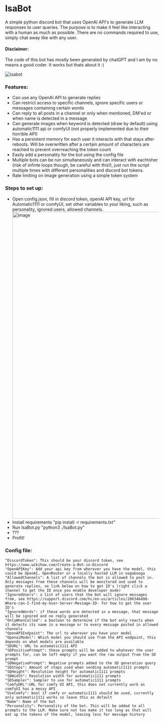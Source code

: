 # IsaBot
A simple python discord bot that uses OpenAI API's to generate LLM responses to user queries. The purpose is to make it feel like interacting with a human as much as possible. There are no commands required to use, simply chat away like with any user.

#### Disclaimer: 
The code of this bot has mostly been generated by chatGPT and I am by no means a good coder. It works but thats about it :)

![isabot](https://github.com/Raw-Darkness/IsaBot/assets/154023932/f5c4d753-59ef-46c8-bf02-7fd91fa53ddf)

### Features:
* Can use any OpenAI API to generate replies
* Can restrict access to specific channels, ignore specific users or messages containing certain words
* Can reply to all posts in a channel or only when mentioned, DM'ed or when name is detected in a message
* Can generate images when keyword is detected (draw by default) using automatic1111 api or comfyUI (not properly implemented due to their horrible API)
* Has a persistent memory for each user it interacts with that stays after reboots. Will be overwritten after a certain amount of characters are reached to prevent overreaching the token count
* Easily add a personality for the bot using the config file
* Multiple bots can be run simultaneously and can interact with eachtoher (risk of infinte loops though, be careful with this!), just run the script multiple times with different personalities and discord bot tokens.
* Rate limiting on image generation using a simple token system

### Steps to set up:
* Open config.json, fill in discord token, openAI API key, url for Automatic1111 or comfyUI, set other variables to your liking, such as personality, ignored users, allowed channels. <img width="1004" alt="image" src="https://github.com/Raw-Darkness/IsaBot/assets/154023932/5f7f4f2a-cf66-429a-80e0-6581a8b90071">
* Install requirements "pip install -r requirements.txt"
* Run IsaBot.py "python3 ./IsaBot.py"
* ???
* Profit!


### Config file:

    "DiscordToken": This should be your discord token, see https://www.wikihow.com/Create-a-Bot-in-Discord
    "OpenAPIKey": Add your api key from wherever you have the model, this could be OpenAI, OpenRouter or a locally hosted LLM in oogabooga
    "AllowedChannels": A list of channels the bot is allowed to post in. Only messages from these channels will be monitored and used to generate replies, se link below on how to get ID's (right click a channel to get the ID once you enable developer mode)
    "IgnoredUsers": a list of users that the bot will ignore messages from, see https://support.discord.com/hc/en-us/articles/206346498-Where-can-I-find-my-User-Server-Message-ID- for how to get the user ID's
    "IgnoredWords": if these words are detected in a message, that message will be ignored and no reply generated
    "OnlyWhenCalled": a boolean to determine if the bot only reacts when it detects its name in a message or to every message posted in allowed channels
    "OpenAPIEndpoint": The url to wherever you have your model
    "OpenaiModel": Which model you should use from the API endpoint, this depends on what models are available
    "SDURL": URL to automatic1111 API
    "SDPositivePrompt": these prompts will be added to whatever the user prompts for, can be left empty if you want the raw output from the SD prompt
    "SDNegativePrompt": Negative prompts added to the SD generation query
    "SDSteps": Amount of steps used when sending automatic1111 prompts
    "SDHeight": Resolution height for automatic1111 prompts
    "SDWidth": Resolution width for automatic1111 prompts
    "SDSampler": Sampler to use for automatic1111 prompts
    "ComfyURL":URL for comfy UI API, this does not currently work as comfyUI has a messy API
    "UseComfy": bool if comfy or automatic1111 should be used, currently only automatic1111 works so leave this as default
    "Name": Name of the bot
    "Personality": Personality of the bot. This will be added to all prompts to the LLM. Make sure not too make it too long as that will eat up the tokens of the model, leaving less for message history
